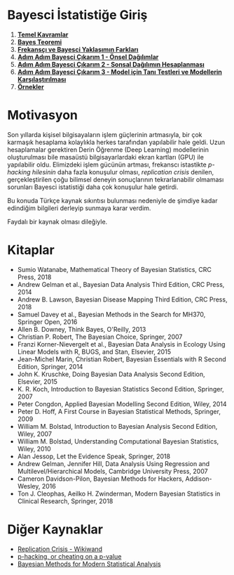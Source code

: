 # Bayesci İstatistiğe Giriş

1. [__Temel Kavramlar__](01-Fundamentals.md)
2. [__Bayes Teoremi__](02-BayesTheorem.md)
3. [__Frekansçı ve Bayesci Yaklaşımın Farkları__](03-FrequentistVsBayesian.md)
4. [__Adım Adım Bayesci Çıkarım 1 - Önsel Dağılımlar__](04-BayesianInference1.md)
5. [__Adım Adım Bayesci Çıkarım 2 - Sonsal Dağılımın Hesaplanması__](05-BayesianInference2.md)
6. [__Adım Adım Bayesci Çıkarım 3 - Model için Tanı Testleri ve Modellerin Karşılaştırılması__](06-BayesianInference3.md)
7. [__Örnekler__](07-Examples.md)

# Motivasyon

Son yıllarda kişisel bilgisayaların işlem güçlerinin artmasıyla, bir çok karmaşık hesaplama kolaylıkla herkes tarafından yapılabilir hale geldi. Uzun hesaplamalar gerektiren Derin Öğrenme (Deep Learning) modellerinin oluşturulması bile masaüstü bilgisayarlardaki ekran kartları (GPU) ile yapılabilir oldu. Elimizdeki işlem gücünün artması, frekanscı istastikte _p-hacking hilesinin_ daha fazla konuşulur olması, _replication crisis_ denilen, gerçekleştirilen çoğu bilimsel deneyin sonuçlarının tekrarlanabilir olmaması sorunları Bayesci istatistiği daha çok konuşulur hale getirdi.

Bu konuda Türkçe kaynak sıkıntısı bulunması nedeniyle de şimdiye kadar edindiğim bilgileri derleyip sunmaya karar verdim. 

Faydalı bir kaynak olması dileğiyle.

# Kitaplar

- Sumio Watanabe, Mathematical Theory of Bayesian Statistics, CRC Press, 2018 
- Andrew Gelman et al., Bayesian Data Analysis Third Edition, CRC Press, 2014
- Andrew B. Lawson, Bayesian Disease Mapping Third Edition, CRC Press, 2018
- Samuel Davey et al., Bayesian Methods in the Search for MH370, Springer Open, 2016
- Allen B. Downey, Think Bayes, O'Reilly, 2013
- Christian P. Robert, The Bayesian Choice, Springer, 2007
- Franzi Korner-Nievergelt et al., Bayesian Data Analysis in Ecology Using Linear Models with R, BUGS, and Stan, Elsevier, 2015
- Jean-Michel Marin, Christian Robert, Bayesian Essentials with R Second Edition, Springer, 2014
- John K. Kruschke, Doing Bayesian Data Analysis Second Edition, Elsevier, 2015
- K. R. Koch, Introduction to Bayesian Statistics Second Edition, Springer, 2007
- Peter Congdon, Applied Bayesian Modelling Second Edition, Wiley, 2014
- Peter D. Hoff, A First Course in Bayesian Statistical Methods, Springer, 2009
- William M. Bolstad, Introduction to Bayesian Analysis Second Edition, Wiley, 2007
- William M. Bolstad, Understanding Computational Bayesian Statistics, Wiley, 2010
- Alan Jessop, Let the Evidence Speak, Springer, 2018
- Andrew Gelman, Jennifer Hill, Data Analysis Using Regression and Multilevel/Hierarchical Models, Cambridge University Press, 2007
- Cameron Davidson-Pilon, Bayesian Methods for Hackers, Addison-Wesley, 2016
- Ton J. Cleophas, Aeilko H. Zwinderman, Modern Bayesian Statistics in Clinical Research, Springer, 2018

# Diğer Kaynaklar

- [Replication Crisis - Wikiwand](https://www.wikiwand.com/en/Replication_crisis)
- [p-hacking, or cheating on a p-value](https://freakonometrics.hypotheses.org/19817)
- [Bayesian Methods for Modern Statistical Analysis](http://www.nuigalway.ie/cisc/documents/bayesianmethodsformodernstatanalysis.pdf)
